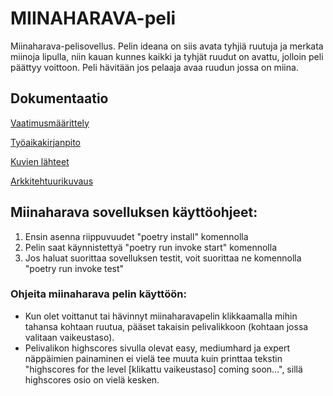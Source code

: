 # MIINAHARAVA-peli

Miinaharava-pelisovellus. Pelin ideana on siis avata tyhjiä ruutuja ja merkata miinoja lipulla, niin kauan kunnes kaikki ja tyhjät ruudut on avattu, jolloin peli päättyy voittoon. Peli hävitään jos pelaaja avaa ruudun jossa on miina.

## Dokumentaatio

[Vaatimusmäärittely](https://github.com/vilkiida/ot-harjoitustyo/blob/master/dokumentaatio/alustava_m%C3%A4%C3%A4rittelydokumentti/vaatimusmaarittely.md)


[Työaikakirjanpito](https://github.com/vilkiida/ot-harjoitustyo/blob/master/dokumentaatio/ty%C3%B6aikakirjanpito.md)


[Kuvien lähteet](https://github.com/vilkiida/ot-harjoitustyo/blob/master/dokumentaatio/photosources.md)


[Arkkitehtuurikuvaus](https://github.com/vilkiida/ot-harjoitustyo/blob/master/dokumentaatio/arkkitehtuuri.md)


## Miinaharava sovelluksen käyttöohjeet:

1. Ensin asenna riippuvuudet "poetry install" komennolla
2. Pelin saat käynnistettyä "poetry run invoke start" komennolla
3. Jos haluat suorittaa sovelluksen testit, voit suorittaa ne komennolla "poetry run invoke test"

### Ohjeita miinaharava pelin käyttöön:
- Kun olet voittanut tai hävinnyt miinaharavapelin klikkaamalla mihin tahansa kohtaan ruutua, pääset takaisin pelivalikkoon (kohtaan jossa valitaan vaikeustaso).
- Pelivalikon highscores sivulla olevat easy, mediumhard ja expert näppäimien painaminen ei vielä tee muuta kuin printtaa tekstin "highscores for the level [klikattu vaikeustaso] coming soon...", sillä highscores osio on vielä kesken.


